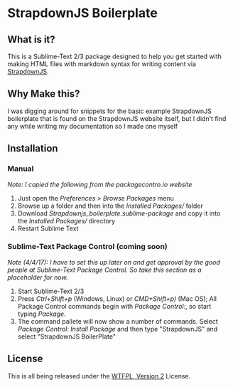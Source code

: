 # StrapdownJS Boilerplate

## What is it?

This is a Sublime-Text 2/3 package designed to help you get started with making HTML files with markdown syntax for writing content via [StrapdownJS](http://strapdownjs.com/).

## Why Make this?

I was digging around for snippets for the basic example StrapdownJS boilerplate that is found on the StrapdownJS website itself, but I didn't find any while writing my documentation so I made one myself

## Installation

### Manual
*Note: I copied the following from the packagecontro.io website*

1. Just open the *Preferences > Browse Packages* menu
2. Browse up a folder and then into the *Installed Packages/* folder
3. Download *Strapdownjs_boilerplate.sublime-package* and copy it into the *Installed Packages/* directory
4. Restart Sublime Text

### Sublime-Text Package Control (coming soon)
*Note (4/4/17): I have to set this up later on and get approval by the good people at Sublime-Text Package Control. So take this section as a placeholder for now.*

1. Start Sublime-Text 2/3
2. Press *Ctrl+Shift+p* (Windows, Linux) or *CMD+Shift+p)* (Mac OS); All Package Control commands begin with *Package Control:*, so start typing *Package*.
3. The command pallete will now show a number of commands. Select *Package Control: Install Package* and then type "StrapdownJS" and select "StrapdownJS BoilerPlate"

## License

This is all being released under the [WTFPL, Version 2](http://www.wtfpl.net) License.
